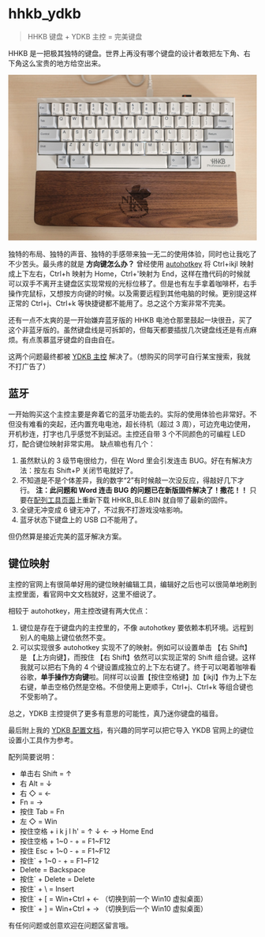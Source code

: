 # hhkb_ydkb

> HHKB 键盘 + YDKB 主控 = 完美键盘

HHKB 是一把极其独特的键盘。世界上再没有哪个键盘的设计者敢把左下角、右下角这么宝贵的地方给空出来。

![hhkb1-1024.jpg](hhkb1-1024.jpg)

独特的布局、独特的声音、独特的手感带来独一无二的使用体验，同时也让我吃了不少苦头。最头疼的就是 **方向键怎么办？** 曾经使用 [autohotkey](https://www.autohotkey.com/) 将 Ctrl+ikjl 映射成上下左右，Ctrl+h 映射为 Home，Ctrl+'映射为 End，这样在撸代码的时候就可以双手不离开主键盘区实现常规的光标位移了。但是也有左手拿着咖啡杯，右手操作完鼠标，又想按方向键的时候。以及需要远程到其他电脑的时候。更别提这样正常的 Ctrl+j、Ctrl+k 等快捷键都不能用了。总之这个方案非常不完美。

还有一点不太爽的是一开始嫌弃蓝牙版的 HHKB 电池仓那里鼓起一块很丑，买了这个非蓝牙版的。虽然键盘线是可拆卸的，但每天都要插拔几次键盘线还是有点麻烦。有点羡慕蓝牙键盘的自由自在。

这两个问题最终都被 [YDKB 主控](http://ydkb.io/) 解决了。（想购买的同学可自行某宝搜索，我就不打广告了）

## 蓝牙

一开始购买这个主控主要是奔着它的蓝牙功能去的。实际的使用体验也非常好。不但没有难看的突起，还内置充电电池，超长待机（超过 3 周），可边充电边使用，开机秒连，打字也几乎感觉不到延迟。主控还自带 3 个不同颜色的可编程 LED 灯，配合键位映射非常实用。
缺点嘛也有几个：

1. 虽然默认的 3 级节电很给力，但在 Word 里会引发连击 BUG。好在有解决方法：按左右 Shift+P 关闭节电就好了。
2. 不知道是不是个体差异，我的数字“2”有时候敲一次没反应，得敲好几下才行。 **注：此问题和 Word 连击 BUG 的问题已在新版固件解决了！撒花！！** 只要在[配列工具页面](http://ydkb.io/?hhdb_ble)上重新下载 HHKB_BLE.BIN 就自带了最新的固件。
3. 全键无冲变成 6 键无冲了，不过我不打游戏没啥影响。
4. 蓝牙状态下键盘上的 USB 口不能用了。

但仍然算是接近完美的蓝牙解决方案。

## 键位映射

主控的官网上有很简单好用的键位映射编辑工具，编辑好之后也可以很简单地刷到主控里面，看官网中文文档就好，这里不细说了。

相较于 autohotkey，用主控改键有两大优点：

1. 键位是存在于键盘内的主控里的，不像 autohotkey 要依赖本机环境。远程到别人的电脑上键位依然不变。
2. 可以实现很多 autohotkey 实现不了的映射。例如可以设置单击 【右 Shift】 是 【上方向键】，而按住 【右 Shift】依然可以实现正常的 Shift 组合键。这样我就可以把右下角的 4 个键设置成独立的上下左右键了。终于可以喝着咖啡看谷歌，**单手操作方向键**啦。同样可以设置【按住空格键】加【ikjl】作为上下左右键，单击空格仍然是空格。不但使用上更顺手，Ctrl+j、Ctrl+k 等组合键也不受影响了。

总之，YDKB 主控提供了更多有意思的可能性，真乃迷你键盘的福音。

最后附上我的 [YDKB 配置文档](https://github.com/1-2-3/hhkb_ydkb/blob/master/HHKB_BLE.BIN)，有兴趣的同学可以把它导入 YKDB 官网上的键位设置小工具作为参考。

配列简要说明：

- 单击右 Shift = ↑
- 右 Alt = ↓
- 右 ◇ = ←
- Fn = →
- 按住 Tab = Fn
- 左 ◇ = Win
- 按住空格 + i k j l h' = ↑ ↓ ← → Home End
- 按住空格 + 1\~0 - + = F1~F12
- 按住 Esc + 1\~0 - + = F1~F12
- 按住\` + 1\~0 - + = F1~F12
- Delete = Backspace
- 按住\` + Delete = Delete
- 按住\` + \ = Insert
- 按住\` + \[ = Win+Ctrl + ← （切换到前一个 Win10 虚拟桌面）
- 按住\` + \] = Win+Ctrl + → （切换到后一个 Win10 虚拟桌面）

有任何问题或创意欢迎在问题区留言哦。
